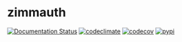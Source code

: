 # zimmauth

[![Documentation Status](https://readthedocs.org/projects/zimmauth/badge/?version=latest)](https://zimmauth.readthedocs.io/en/latest)
[![codeclimate](https://img.shields.io/codeclimate/maintainability/endremborza/zimmauth.svg)](https://codeclimate.com/github/endremborza/zimmauth)
[![codecov](https://img.shields.io/codecov/c/github/endremborza/zimmauth)](https://codecov.io/gh/endremborza/zimmauth)
[![pypi](https://img.shields.io/pypi/v/zimmauth.svg)](https://pypi.org/project/zimmauth/)

